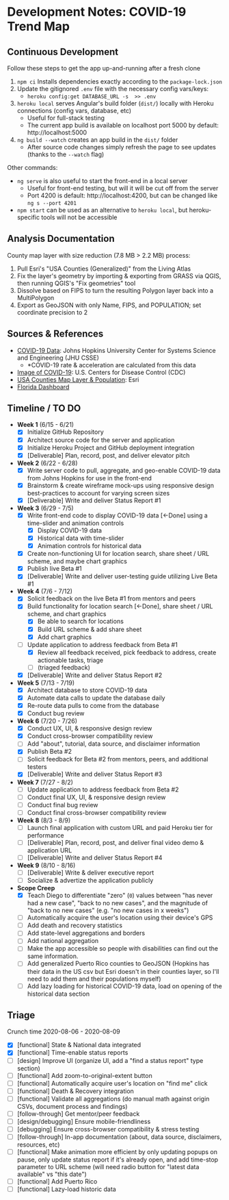 
# Development Notes: COVID-19 Trend Map

## Continuous Development

Follow these steps to get the app up-and-running after a fresh clone

1. `npm ci` Installs dependencies exactly according to the `package-lock.json`
2. Update the gitignored `.env` file with the necessary config vars/keys:
   - `heroku config:get DATABASE_URL -s  >> .env`
3. `heroku local` serves Angular's build folder (`dist/`) locally with Heroku connections (config vars, database, etc)
   - Useful for full-stack testing
   - The current app build is available on localhost port 5000 by default: http://localhost:5000
4. `ng build --watch` creates an app build in the `dist/` folder
   - After source code changes simply refresh the page to see updates (thanks to the `--watch` flag)

Other commands:

- `ng serve` is also useful to start the front-end in a local server
  - Useful for front-end testing, but will it will be cut off from the server
  - Port 4200 is default: http://localhost:4200, but can be changed like `ng s --port 4201`
- `npm start` can be used as an alternative to `heroku local`, but heroku-specific tools will not be accessible

## Analysis Documentation

County map layer with size reduction (7.8 MB > 2.2 MB) process:

  1. Pull Esri's "USA Counties (Generalized)" from the Living Atlas
  2. Fix the layer's geometry by importing & exporting from GRASS via QGIS, then running QGIS's "Fix geometries" tool
  3. Dissolve based on FIPS to turn the resulting Polygon layer back into a MultiPolygon
  4. Export as GeoJSON with only Name, FIPS, and POPULATION; set coordinate precision to 2

## Sources & References

- [COVID-19 Data](https://github.com/CSSEGISandData/COVID-19): Johns Hopkins University Center for Systems Science and Engineering (JHU CSSE)
  - *COVID-19 rate & acceleration are calculated from this data
- [Image of COVID-19](https://phil.cdc.gov/Details.aspx?pid=23312): U.S. Centers for Disease Control (CDC)
- [USA Counties Map Layer & Population](https://www.arcgis.com/home/item.html?id=7566e0221e5646f99ea249a197116605): Esri
- [Florida Dashboard](https://floridacovidaction.com)

## Timeline / TO DO

- **Week 1** (6/15 - 6/21)
  - [x] Initialize GitHub Repository
  - [x] Architect source code for the server and application
  - [x] Initialize Heroku Project and GitHub deployment integration
  - [x] [Deliverable] Plan, record, post, and deliver elevator pitch

- **Week 2** (6/22 - 6/28)
  - [x] Write server code to pull, aggregate, and geo-enable COVID-19 data from Johns Hopkins for use in the front-end
  - [x] Brainstorm & create wireframe mock-ups using responsive design best-practices to account for varying screen sizes
  - [x] [Deliverable] Write and deliver Status Report #1

- **Week 3** (6/29 - 7/5)
  - [x] Write front-end code to display COVID-19 data [<-Done] using a time-slider and animation controls
    - [x] Display COVID-19 data
    - [x] Historical data with time-slider
    - [x] Animation controls for historical data
  - [x] Create non-functioning UI for location search, share sheet / URL scheme, and maybe chart graphics
  - [x] Publish live Beta #1
  - [x] [Deliverable] Write and deliver user-testing guide utilizing Live Beta #1

- **Week 4** (7/6 - 7/12)
  - [x] Solicit feedback on the live Beta #1 from mentors and peers
  - [x] Build functionality for location search [<-Done], share sheet / URL scheme, and chart graphics
    - [x] Be able to search for locations
    - [x] Build URL scheme & add share sheet
    - [x] Add chart graphics
  - [ ] Update application to address feedback from Beta #1
    - [x] Review all feedback received, pick feedback to address, create actionable tasks, triage
    - [ ] (triaged feedback)
  - [x] [Deliverable] Write and deliver Status Report #2

- **Week 5** (7/13 - 7/19)
  - [x] Architect database to store COVID-19 data
  - [x] Automate data calls to update the database daily
  - [x] Re-route data pulls to come from the database
  - [x] Conduct bug review

- **Week 6** (7/20 - 7/26)
  - [x] Conduct UX, UI, & responsive design review
  - [x] Conduct cross-browser compatibility review
  - [ ] Add "about", tutorial, data source, and disclaimer information
  - [x] Publish Beta #2
  - [ ] Solicit feedback for Beta #2 from mentors, peers, and additional testers
  - [x] [Deliverable] Write and deliver Status Report #3

- **Week 7** (7/27 - 8/2)
  - [ ] Update application to address feedback from Beta #2
  - [ ] Conduct final UX, UI, & responsive design review
  - [ ] Conduct final bug review
  - [ ] Conduct final cross-browser compatibility review

- **Week 8** (8/3 - 8/9)
  - [ ] Launch final application with custom URL and paid Heroku tier for performance
  - [ ] [Deliverable] Plan, record, post, and deliver final video demo & application URL
  - [ ] [Deliverable] Write and deliver Status Report #4

- **Week 9** (8/10 - 8/16)
  - [ ] [Deliverable] Write & deliver executive report
  - [ ] Socialize & advertize the application publicly

- **Scope Creep**
  - [x] Teach Diego to differentiate "zero" (`0`) values between "has never had a new case", "back to no new cases", and the magnitude of "back to no new cases" (e.g. "no new cases in x weeks")
  - [ ] Automatically acquire the user's location using their device's GPS
  - [ ] Add death and recovery statistics
  - [ ] Add state-level aggregations and borders
  - [ ] Add national aggregation
  - [ ] Make the app accessible so people with disabilities can find out the same information.
  - [ ] Add generalized Puerto Rico counties to GeoJSON (Hopkins has their data in the US csv but Esri doesn't in their counties layer, so I'll need to add them and their populations myself)
  - [ ] Add lazy loading for historical COVID-19 data, load on opening of the historical data section

## Triage

Crunch time 2020-08-06 - 2020-08-09

- [x] [functional] State & National data integrated
- [x] [functional] Time-enable status reports
- [ ] [design] Improve UI (organize UI, add a "find a status report" type section)
- [ ] [functional] Add zoom-to-original-extent button
- [ ] [functional] Automatically acquire user's location on "find me" click
- [ ] [functional] Death & Recovery integration
- [ ] [functional] Validate all aggregations (do manual math against origin CSVs, document process and findings)
- [ ] [follow-through] Get mentor/peer feedback
- [ ] [design/debugging] Ensure mobile-friendliness
- [ ] [debugging] Ensure cross-browser compatibility & stress testing
- [ ] [follow-through] In-app documentation (about, data source, disclaimers, resources, etc)
- [ ] [functional] Make animation more efficient by only updating popups on pause, only update status report if it's already open, and add time-stop parameter to URL scheme (will need radio button for "latest data available" vs "this date")
- [ ] [functional] Add Puerto Rico
- [ ] [functional] Lazy-load historic data
